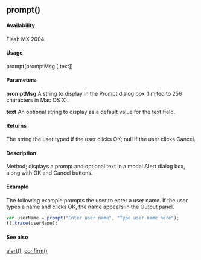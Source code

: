 ## prompt()

#### Availability

Flash MX 2004.

#### Usage

prompt(promptMsg [,text])

#### Parameters

**promptMsg** A string to display in the Prompt dialog box (limited to 256 characters in Mac OS X).

**text** An optional string to display as a default value for the text field.

#### Returns

The string the user typed if the user clicks OK; null if the user clicks Cancel.

#### Description

Method; displays a prompt and optional text in a modal Alert dialog box, along with OK and Cancel buttons.

#### Example

The following example prompts the user to enter a user name. If the user types a name and clicks OK, the name appears in the Output panel.

```javascript
var userName = prompt("Enter user name", "Type user name here"); 
fl.trace(userName);

```

#### See also

[alert()](../Top-Level_Functions_and_Methods/alert.md), [confirm()](../Top-Level_Functions_and_Methods/confirm.md)
